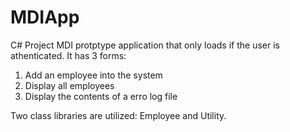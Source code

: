 # MDIApp
C# Project
MDI protptype application that only loads if the user is athenticated.
It has 3 forms:
1. Add an employee into the system
2. Display all employees
3. Display the contents of a erro log file

Two class libraries are utilized: Employee and Utility.
